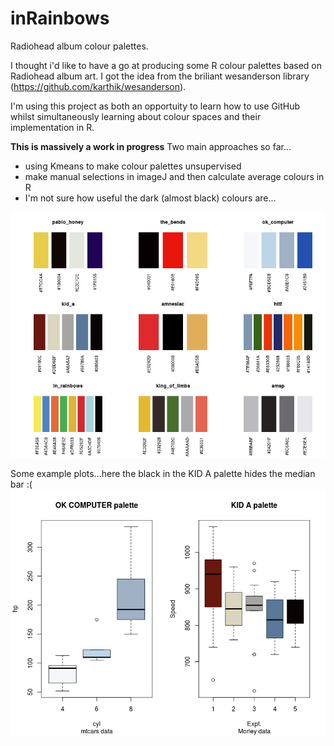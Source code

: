 # inRainbows
Radiohead album colour palettes.

I thought i'd like to have a go at producing some R colour palettes based on Radiohead album art. I got the idea from the briliant wesanderson library (https://github.com/karthik/wesanderson).

I'm using this project as both an opportuity to learn how to use GitHub whilst simultaneously learning about colour spaces and their implementation in R.

**This is massively a work in progress** Two main approaches so far...

* using Kmeans to make colour palettes unsupervised
* make manual selections in imageJ and then calculate average colours in R
* I'm not sure how useful the dark (almost black) colours are...

![Example](palettes.png)

Some example plots...here the black in the KID A palette hides the median bar :(
![Example](example_plots.png)